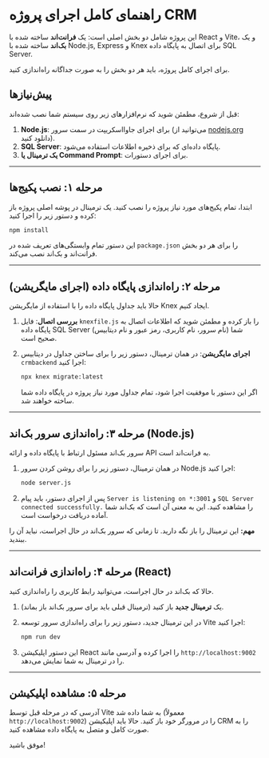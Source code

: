 
# راهنمای کامل اجرای پروژه CRM

این پروژه شامل دو بخش اصلی است: یک **فرانت‌اند** ساخته شده با React و Vite، و یک **بک‌اند** ساخته شده با Node.js, Express و Knex برای اتصال به پایگاه داده SQL Server.

برای اجرای کامل پروژه، باید هر دو بخش را به صورت جداگانه راه‌اندازی کنید.

## پیش‌نیازها

قبل از شروع، مطمئن شوید که نرم‌افزارهای زیر روی سیستم شما نصب شده‌اند:

1.  **Node.js**: برای اجرای جاوااسکریپت در سمت سرور (می‌توانید از [nodejs.org](https://nodejs.org/) دانلود کنید).
2.  **SQL Server**: پایگاه داده‌ای که برای ذخیره اطلاعات استفاده می‌شود.
3.  **یک ترمینال یا Command Prompt**: برای اجرای دستورات.

---

## مرحله ۱: نصب پکیج‌ها

ابتدا، تمام پکیج‌های مورد نیاز پروژه را نصب کنید. یک ترمینال در پوشه اصلی پروژه باز کرده و دستور زیر را اجرا کنید:

```bash
npm install
```

این دستور تمام وابستگی‌های تعریف شده در `package.json` را برای هر دو بخش فرانت‌اند و بک‌اند نصب می‌کند.

---

## مرحله ۲: راه‌اندازی پایگاه داده (اجرای مایگریشن)

حالا باید جداول پایگاه داده را با استفاده از مایگریشن Knex ایجاد کنیم.

1.  **بررسی اتصال**: فایل `knexfile.js` را باز کرده و مطمئن شوید که اطلاعات اتصال به پایگاه داده SQL Server شما (نام سرور، نام کاربری، رمز عبور و نام دیتابیس) صحیح است.

2.  **اجرای مایگریشن**: در همان ترمینال، دستور زیر را برای ساختن جداول در دیتابیس `crmbackend` اجرا کنید:

    ```bash
    npx knex migrate:latest
    ```

    اگر این دستور با موفقیت اجرا شود، تمام جداول مورد نیاز پروژه در پایگاه داده شما ساخته خواهند شد.

---

## مرحله ۳: راه‌اندازی سرور بک‌اند (Node.js)

سرور بک‌اند مسئول ارتباط با پایگاه داده و ارائه API به فرانت‌اند است.

1.  در همان ترمینال، دستور زیر را برای روشن کردن سرور Node.js اجرا کنید:

    ```bash
    node server.js
    ```

2.  پس از اجرای دستور، باید پیام `Server is listening on *:3001` و `SQL Server connected successfully.` را مشاهده کنید. این به معنی آن است که بک‌اند شما آماده دریافت درخواست است.

**مهم:** این ترمینال را باز نگه دارید. تا زمانی که سرور بک‌اند در حال اجراست، نباید آن را ببندید.

---

## مرحله ۴: راه‌اندازی فرانت‌اند (React)

حالا که بک‌اند در حال اجراست، می‌توانید رابط کاربری را راه‌اندازی کنید.

1.  یک **ترمینال جدید** باز کنید (ترمینال قبلی باید برای سرور بک‌اند باز بماند).

2.  در این ترمینال جدید، دستور زیر را برای راه‌اندازی سرور توسعه Vite اجرا کنید:

    ```bash
    npm run dev
    ```

3.  این دستور اپلیکیشن React را اجرا کرده و آدرسی مانند `http://localhost:9002` را در ترمینال به شما نمایش می‌دهد.

---

## مرحله ۵: مشاهده اپلیکیشن

آدرسی که در مرحله قبل توسط Vite به شما داده شد (معمولاً `http://localhost:9002`) را در مرورگر خود باز کنید. حالا باید اپلیکیشن CRM را به صورت کامل و متصل به پایگاه داده مشاهده کنید.

موفق باشید!

